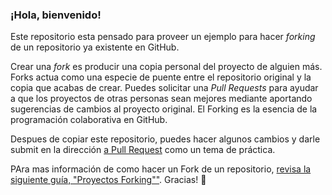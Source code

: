 ### ¡Hola, bienvenido!

Este repositorio esta pensado para proveer un ejemplo para hacer *forking* de un repositorio ya existente en GitHub.

Crear una *fork* es producir una copia personal del proyecto de alguien más. Forks actua como una especie de puente entre el repositorio original y la copia que acabas de crear. Puedes solicitar  una *Pull Requests*  para ayudar a que los proyectos de otras personas sean mejores  mediante aportando sugerencias de cambios al proyecto original. El Forking es la esencia de la programación colaborativa en GitHub.

Despues de copiar este repositorio, puedes hacer algunos cambios y darle submit en la dirección [a Pull Request](https://github.com/octocat/Spoon-Knife/pulls) como un tema de práctica.

PAra mas información de como hacer un Fork de un repositorio, [revisa la siguiente guía, "Proyectos Forking""](http://guides.github.com/overviews/forking/). Gracias! :sparkling_heart:


